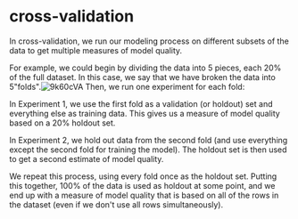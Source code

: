 # cross-validation

In cross-validation, we run our modeling process on different subsets of the data to get multiple measures of model quality.

For example, we could begin by dividing the data into 5 pieces, each 20% of the full dataset. In this case, we say that we have broken the data into 5"folds".![9k60cVA](https://user-images.githubusercontent.com/58475710/136890746-c5911802-c0e7-4f32-9d87-a2663138cc47.png)
Then, we run one experiment for each fold:

In Experiment 1, we use the first fold as a validation (or holdout) set and everything else as training data. This gives us a measure of model quality based on a 20% holdout set.

In Experiment 2, we hold out data from the second fold (and use everything except the second fold for training the model). The holdout set is then used to get a second estimate of model quality.

We repeat this process, using every fold once as the holdout set. Putting this together, 100% of the data is used as holdout at some point, and we end up with a measure of model quality that is based on all of the rows in the dataset (even if we don't use all rows simultaneously).
